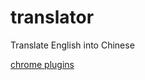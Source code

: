 # translator
Translate English into Chinese

[chrome plugins](https://chrome.google.com/webstore/detail/%E5%85%89%E9%80%9F%E7%BF%BB%E8%AF%91/ebhiibkokgipjmidlacohkgfgbecabib)
